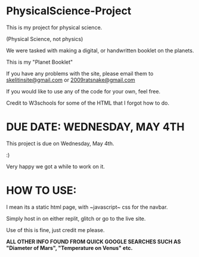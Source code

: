 # PhysicalScience-Project

This is my project for physical science.

(Physical Science, not physics)

We were tasked with making a digital, or handwritten booklet on the planets.

This is my "Planet Booklet"

If you have any problems with the site, please email them to skelitinsite@gmail.com or 2009ratsnake@gmail.com

If you would like to use any of the code for your own, feel free. 

Credit to W3schools for some of the HTML that I forgot how to do.

# DUE DATE: WEDNESDAY, MAY 4TH

This project is due on Wednesday, May 4th.

:)

Very happy we got a while to work on it.

# HOW TO USE:

I mean its a static html page, with ~javascript~ css for the navbar.

Simply host in on either replit, glitch or go to the live site.

Use of this is fine, just credit me please.

**ALL OTHER INFO FOUND FROM QUICK GOOGLE SEARCHES SUCH AS "Diameter of Mars", "Temperature on Venus" etc.**

